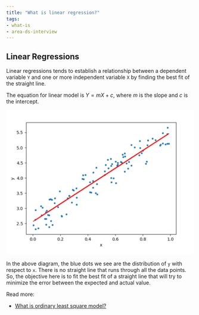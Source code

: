 ```yaml
---
title: "What is linear regression?"
tags:
- what-is
- area-ds-interview
---
```


## Linear Regressions

Linear regressions tends to establish a relationship between a dependent variable `Y` and one or more independent variable `X` by finding the best fit of the straight line.

The equation for linear model is $Y = mX + c$, where $m$ is the slope and $c$ is the intercept.

![](images/linear-regression-1.png)

In the above diagram, the blue dots we see are the distribution of `y` with respect to `x`. There is no straight line that runs through all the data points. So, the objective here is to fit the best fit of a straight line that will try to minimize the error between the expected and actual value.

Read more:
- [What is ordinary least square model?](ordinary-least-square-model.md)